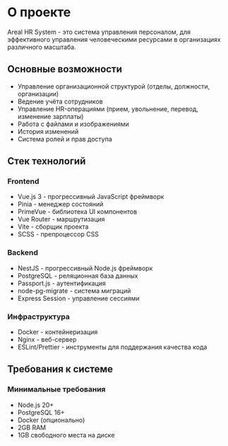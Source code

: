 # О проекте

Areal HR System - это система управления персоналом, для эффективного управления человеческими ресурсами в организациях различного масштаба.

## Основные возможности

- Управление организационной структурой (отделы, должности, организации)
- Ведение учёта сотрудников
- Управление HR-операциями (прием, увольнение, перевод, изменение зарплаты)
- Работа с файлами и изображениями
- История изменений
- Система ролей и прав доступа

## Стек технологий

### Frontend
- Vue.js 3 - прогрессивный JavaScript фреймворк
- Pinia - менеджер состояний
- PrimeVue - библиотека UI компонентов
- Vue Router - маршрутизация
- Vite - сборщик проекта
- SСSS - препроцессор CSS

### Backend
- NestJS - прогрессивный Node.js фреймворк
- PostgreSQL - реляционная база данных
- Passport.js - аутентификация
- node-pg-migrate - система миграций
- Express Session - управление сессиями

### Инфраструктура
- Docker - контейнеризация
- Nginx - веб-сервер
- ESLint/Prettier - инструменты для поддержания качества кода

## Требования к системе

### Минимальные требования
- Node.js 20+
- PostgreSQL 16+
- Docker (опционально)
- 2GB RAM
- 1GB свободного места на диске 